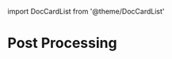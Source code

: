 
import DocCardList from '@theme/DocCardList'

# Post Processing
<!--
TODO: Uncomment to enable the DocCardList for the subfolder
<DocCardList />
-->
